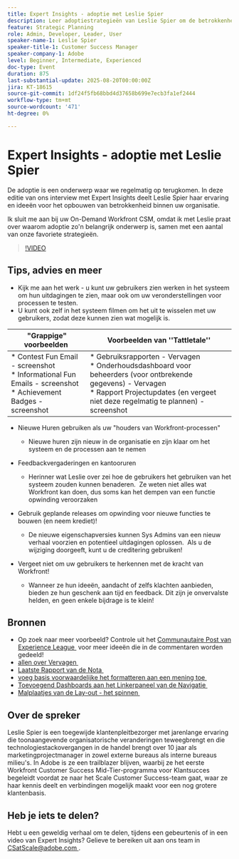 ```yaml
---
title: Expert Insights - adoptie met Leslie Spier
description: Leer adoptiestrategieën van Leslie Spier om de betrokkenheid van Workfront te bevorderen, processen te verbeteren, en gebruikersbijdragen te erkennen.
feature: Strategic Planning
role: Admin, Developer, Leader, User
speaker-name-1: Leslie Spier
speaker-title-1: Customer Success Manager
speaker-company-1: Adobe
level: Beginner, Intermediate, Experienced
doc-type: Event
duration: 875
last-substantial-update: 2025-08-20T00:00:00Z
jira: KT-18615
source-git-commit: 1df24f5fb68bbd4d37658b699e7ecb3fa1ef2444
workflow-type: tm+mt
source-wordcount: '471'
ht-degree: 0%

---
```



# Expert Insights - adoptie met Leslie Spier

De adoptie is een onderwerp waar we regelmatig op terugkomen. In deze editie van ons interview met Expert Insights deelt Leslie Spier haar ervaring en ideeën voor het opbouwen van betrokkenheid binnen uw organisatie.

Ik sluit me aan bij uw On-Demand Workfront CSM, omdat ik met Leslie praat over waarom adoptie zo&#39;n belangrijk onderwerp is, samen met een aantal van onze favoriete strategieën.

>[!VIDEO](https://video.tv.adobe.com/v/3469933/?learn=on&enablevpops&captions=dut)

## Tips, advies en meer

* Kijk me aan het werk - u kunt uw gebruikers zien werken in het systeem om hun uitdagingen te zien, maar ook om uw veronderstellingen voor processen te testen. 
* U kunt ook zelf in het systeem filmen om het uit te wisselen met uw gebruikers, zodat deze kunnen zien wat mogelijk is. 


| &quot;Grappige&quot; voorbeelden  | Voorbeelden van &#39;&#39;Tattletale&#39;&#39; |
|---|---|
| * Contest Fun Email - screenshot <br> * Informational Fun Emails - screenshot <br> * Achievement Badges - screenshot  | * Gebruiksrapporten - Vervagen <br> * Onderhoudsdashboard voor beheerders (voor ontbrekende gegevens) - Vervagen <br> * Rapport Projectupdates (en vergeet niet deze regelmatig te plannen) - screenshot |


* Nieuwe Huren gebruiken als uw &quot;houders van Workfront-processen&quot; 
   * Nieuwe huren zijn nieuw in de organisatie en zijn klaar om het systeem en de processen aan te nemen 

* Feedbackvergaderingen en kantooruren 
   * Herinner wat Leslie over zei hoe de gebruikers het gebruiken van het systeem zouden kunnen benaderen.  Ze weten niet alles wat Workfront kan doen, dus soms kan het dempen van een functie opwinding veroorzaken 

* Gebruik geplande releases om opwinding voor nieuwe functies te bouwen (en neem krediet)! 
   * De nieuwe eigenschapversies kunnen Sys Admins van een nieuw verhaal voorzien en potentieel uitdagingen oplossen.  Als u de wijziging doorgeeft, kunt u de creditering gebruiken! 

* Vergeet niet om uw gebruikers te herkennen met de kracht van Workfront! 
   * Wanneer ze hun ideeën, aandacht of zelfs klachten aanbieden, bieden ze hun geschenk aan tijd en feedback. Dit zijn je onvervalste helden, en geen enkele bijdrage is te klein!  

## Bronnen

* Op zoek naar meer voorbeeld? Controle uit het [&#x200B; Communautaire Post van Experience League &#x200B;](https://experienceleaguecommunities.adobe.com/t5/workfront-discussions/video-august-2023-workfront-expert-insights-adoption-with-leslie/td-p/613314) voor meer ideeën die in de commentaren worden gedeeld!
* [&#x200B; allen over Vervagen &#x200B;](https://experienceleague.adobe.com/docs/workfront/using/administration-and-setup/blueprints/blueprints.html?lang=nl-NL)
* [&#x200B; Laatste Rapport van de Nota &#x200B;](https://experienceleague.adobe.com/docs/workfront/using/basics/update-work-items-view-updates/view-all-updates-in-a-report.html?lang=nl-NL)
* [&#x200B; voeg basis voorwaardelijke het formatteren aan een mening toe &#x200B;](https://experienceleague.adobe.com/docs/workfront-learn/tutorials-workfront/reporting/basic-reporting/add-basic-conditional-formatting-to-a-view.html?lang=nl-NL)
* [&#x200B; Toevoegend Dashboards aan het Linkerpaneel van de Navigatie &#x200B;](https://experienceleague.adobe.com/docs/workfront/using/basics/navigate/simplified-left-navigation.html?lang=nl-NL)
* [&#x200B; Malplaatjes van de Lay-out - het spinnen &#x200B;](https://experienceleague.adobe.com/docs/workfront/using/administration-and-setup/customize/layout-templates/customize-pinned-pages.html?lang=nl-NL)

## Over de spreker

Leslie Spier is een toegewijde klantenpleitbezorger met jarenlange ervaring die toonaangevende organisatorische veranderingen teweegbrengt en die technologiestackovergangen in de handel brengt over 10 jaar als marketingprojectmanager in zowel externe bureaus als interne bureaus milieu&#39;s. In Adobe is ze een trailblazer blijven, waarbij ze het eerste Workfront Customer Success Mid-Tier-programma voor Klantsucces begeleidt voordat ze naar het Scale Customer Success-team gaat, waar ze haar kennis deelt en verbindingen mogelijk maakt voor een nog grotere klantenbasis. 

## Heb je iets te delen?

Hebt u een geweldig verhaal om te delen, tijdens een gebeurtenis of in een video van Expert Insights? Gelieve te bereiken uit aan ons team in [&#x200B; CSatScale@adobe.com &#x200B;](mailto:CSatScale@adobe.com).
